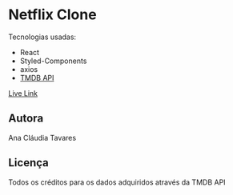 # Netflix Clone

Tecnologias usadas:

* React
* Styled-Components
* axios
* [TMDB API](https://developers.themoviedb.org/3/getting-started/introduction)

[Live Link](https://csb-bhnwy.netlify.app/)

## Autora
Ana Cláudia Tavares

## Licença
Todos os créditos para os dados adquiridos através da TMDB API
